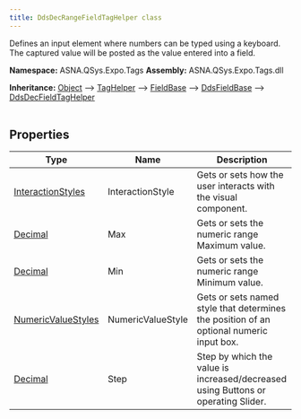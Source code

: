 ```yaml
---
title: DdsDecRangeFieldTagHelper class
---
```


Defines an input element where numbers can be typed using a keyboard. The captured value will be posted as the value entered into a field. 

**Namespace:** ASNA.QSys.Expo.Tags
**Assembly:** ASNA.QSys.Expo.Tags.dll

**Inheritance:** [Object](https://docs.microsoft.com/en-us/dotnet/api/system.object) --> [TagHelper](https://learn.microsoft.com/en-us/dotnet/api/microsoft.aspnetcore.razor.taghelpers.taghelper?view=aspnetcore-8.0) --> [FieldBase](/reference/expo/qsys-expo-tags/field-base.html) --> [DdsFieldBase](/reference/expo/qsys-expo-tags/dds-field-base.html) --> [DdsDecFieldTagHelper](/reference/expo/qsys-expo-tags/dds-dec-field-tag-helper.html)
<br>
<br>

## Properties

| Type | Name | Description
| --- | --- | --- 
| [InteractionStyles](/reference/expo/qsys-expo-tags/interaction-styles.html) | InteractionStyle | Gets or sets how the user interacts with the visual component. |
| [Decimal](https://learn.microsoft.com/en-us/dotnet/csharp/language-reference/builtin-types/floating-point-numeric-types) | Max | Gets or sets the numeric range Maximum value. |
| [Decimal](https://learn.microsoft.com/en-us/dotnet/csharp/language-reference/builtin-types/floating-point-numeric-types) | Min | Gets or sets the numeric range Minimum value. |
| [NumericValueStyles](/reference/expo/qsys-expo-tags/numeric-value-styles.html) | NumericValueStyle | Gets or sets named style that determines the position of an optional numeric input box. |
| [Decimal](https://learn.microsoft.com/en-us/dotnet/csharp/language-reference/builtin-types/floating-point-numeric-types) | Step | Step by which the value is increased/decreased using Buttons or operating Slider. |
